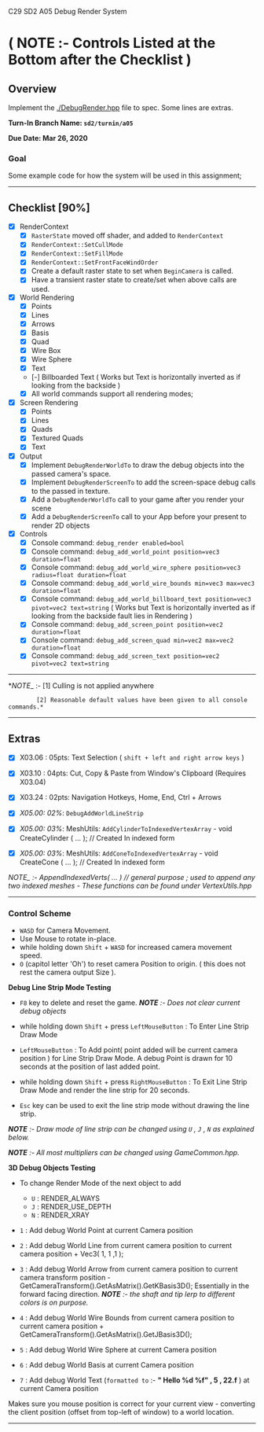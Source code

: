 C29 SD2 A05 Debug Render System

**( NOTE :- Controls Listed at the Bottom after the Checklist )**
======

## Overview
Implement the [./DebugRender.hpp](./DebugRender.hpp) file to spec.  Some lines are extras.

**Turn-In Branch Name: `sd2/turnin/a05`**

**Due Date: Mar 26, 2020**

### Goal
Some example code for how the system will be used in this assignment;

------

## Checklist [90%]
- [x] RenderContext
    - [x] `RasterState` moved off shader, and added to `RenderContext`
    - [x] `RenderContext::SetCullMode`
    - [x] `RenderContext::SetFillMode`
    - [x] `RenderContext::SetFrontFaceWindOrder`
    - [x] Create a default raster state to set when `BeginCamera` is called.
    - [x] Have a transient raster state to create/set when above calls are used.

- [x] World Rendering
    - [x] Points
    - [x] Lines
    - [x] Arrows
    - [x] Basis
    - [x] Quad
    - [x] Wire Box
    - [x] Wire Sphere
    - [x] Text
    - [-] Billboarded Text ( Works but Text is horizontally inverted as if looking from the backside )
    - [x] All world commands support all rendering modes;

- [x] Screen Rendering
    - [x] Points
    - [x] Lines
    - [x] Quads
    - [x] Textured Quads
    - [x] Text

- [x] Output
    - [x] Implement `DebugRenderWorldTo` to draw the debug objects into the passed camera's space.
    - [x] Implement `DebugRenderScreenTo` to add the screen-space debug calls to the passed in texture.
    - [x] Add a `DebugRenderWorldTo` call to your game after you render your scene
    - [x] Add a `DebugRenderScreenTo` call to your App before your present to render 2D objects

- [x] Controls
    - [x] Console command: `debug_render enabled=bool`
    - [x] Console command: `debug_add_world_point position=vec3 duration=float`
    - [x] Console command: `debug_add_world_wire_sphere position=vec3 radius=float duration=float`
    - [x] Console command: `debug_add_world_wire_bounds min=vec3 max=vec3 duration=float`
    - [x] Console command: `debug_add_world_billboard_text position=vec3 pivot=vec2 text=string` ( Works but Text is horizontally inverted as if looking from the backside fault lies in Rendering )
    - [x] Console command: `debug_add_screen_point position=vec2 duration=float`
    - [x] Console command: `debug_add_screen_quad min=vec2 max=vec2 duration=float`
    - [x] Console command: `debug_add_screen_text position=vec2 pivot=vec2 text=string`

------

*_NOTE__ :- [1] Culling is not applied anywhere

            [2] Reasonable default values have been given to all console commands.*

------

## Extras
- [x] X03.06 : 05pts: Text Selection ( `shift + left and right arrow keys` )
- [x] X03.10 : 04pts: Cut, Copy & Paste from Window's Clipboard (Requires X03.04)
- [x] X03.24 : 02pts: Navigation Hotkeys, Home, End, Ctrl + Arrows
- [x] *X05.00: 02%*: `DebugAddWorldLineStrip`
- [x] *X05.00: 03%*: MeshUtils: `AddCylinderToIndexedVertexArray`
                     - void CreateCylinder ( ... ); // Created In indexed form

- [x] *X05.00: 03%*: MeshUtils: `AddConeToIndexedVertexArray`
                    - void CreateCone ( ... ); // Created In indexed form

*_NOTE__ :- AppendIndexedVerts( ... ) // general purpose ; used to append any two indexed meshes*
        - *_These functions can be found under VertexUtils.hpp_*

------

### Control Scheme

- `WASD` for Camera Movement.
- Use Mouse to rotate in-place.
- while holding down `Shift` + `WASD` for increased camera movement speed.
- `O` (capitol letter 'Oh') to reset camera Position to origin. ( this does not rest the camera output Size ).

**Debug Line Strip Mode Testing**
- `F8` key to delete and reset the game. *__NOTE__ :- Does not clear current debug objects*

- while holding down `Shift` + press `LeftMouseButton` : To Enter Line Strip Draw Mode

- `LeftMouseButton` : To Add point( point added will be current camera position ) for Line Strip Draw Mode.
                      A debug Point is drawn for 10 seconds at the position of last added point.

- while holding down `Shift` + press `RightMouseButton` : To Exit Line Strip Draw Mode and render the line strip for 20 seconds.
- `Esc` key can be used to exit the line strip mode without drawing the line strip.

*__NOTE__ :- Draw mode of line strip can be changed using `U` , `J` , `N` as explained below.*

*__NOTE__ :- All most multipliers can be changed using GameCommon.hpp.*

**3D Debug Objects Testing**

- To change Render Mode of the next object to add
    - `U` : RENDER_ALWAYS
    - `J` : RENDER_USE_DEPTH
    - `N` : RENDER_XRAY

- `1` : Add debug World Point at current Camera position
- `2` : Add debug World Line from current camera position to current camera position + Vec3( 1, 1 ,1 );
- `3` : Add debug World Arrow from current camera position to current camera transform position - GetCameraTransform().GetAsMatrix().GetKBasis3D();
        Essentially in the forward facing direction.
        *__NOTE__ :- the shaft and tip lerp to different colors is on purpose.*
- `4` : Add debug World Wire Bounds from current camera position to current camera position + GetCameraTransform().GetAsMatrix().GetJBasis3D();
- `5` : Add debug World Wire Sphere at current Camera position
- `6` : Add debug World Basis at current Camera position
- `7` : Add debug World Text (`formatted to` :- __" Hello %d %f" , 5 , 22.f__ ) at current Camera position

Makes sure you mouse position is correct for your current view - converting the client position (offset from top-left of window) to a world location.

------
